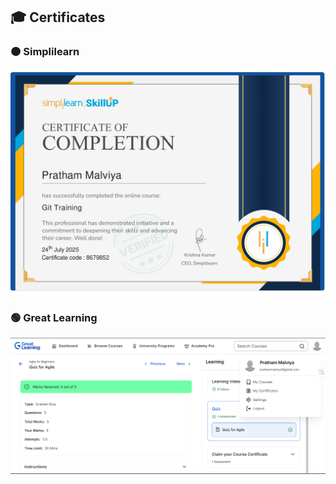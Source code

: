 ## 🎓 Certificates

### 🟠 Simplilearn
![Simpli Learn Certificate](SimpliLearn.jpg)

### 🟢 Great Learning
![Great Learning Course info](GreatLearning.png)
